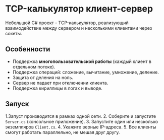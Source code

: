 # TCP-калькулятор клиент-сервер

Небольшой C# проект - TCP-калькулятор, реализующий взаимодействие между сервером и несколькими клиентами через сокеты.

## Особенности
- Поддержка **многопользовательской работы** (каждый клиент в отдельном потоке).
- Поддержка операций: сложение, вычитание, умножение, деление.
- Защита от деления на ноль.
- Сервер не падает при отключении клиента.
- Поддержка кириллицы в логах и выводе.

## Запуск

1.Запуст производится в рамках одной сети.
2. Соберите и запустите `Server.cs` (консольное приложение).
3. Запустите один или несколько экземпляров `Client.cs`.
4. Укажите верные IP-адреса.
5. Все клиенты смогут работать параллельно, не мешая друг другу.
